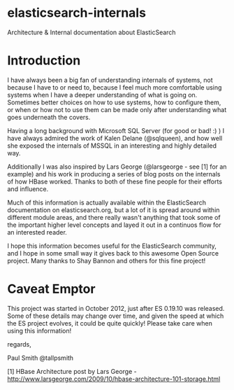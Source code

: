 elasticsearch-internals
=======================

Architecture &amp; Internal documentation about ElasticSearch

Introduction
============

I have always been a big fan of understanding internals of systems, not because I have to or need to, because I feel much more comfortable using systems when I have a deeper understanding of what is going on.  Sometimes better choices on how to use systems, how to configure them, or when or how not to use them can be made only after understanding what goes underneath the covers.

Having a long background with Microsoft SQL Server (for good or bad! :) ) I have always admired the work of Kalen Delane (@sqlqueen), and how well she exposed the internals of MSSQL in an interesting and highly detailed way.  

Additionally I was also inspired by Lars George (@larsgeorge - see [1] for an example) and his work in producing a series of blog posts on the internals of how HBase worked.  Thanks to both of these fine people for their efforts and influence.

Much of this information is actually available within the ElasticSearch documentation on elasticsearch.org, but a lot of it is spread around within different module areas, and there really wasn't anything that took some of the important higher level concepts and layed it out in a continuos flow for an interested reader.

I hope this information becomes useful for the ElasticSearch community, and I hope in some small way it gives back to this awesome Open Source project.  Many thanks to Shay Bannon and others for this fine project!

Caveat Emptor
=============
This project was started in October 2012, just after ES 0.19.10 was released.  Some of these details may change over time, and given the speed at which the ES project evolves, it could be quite quickly!  Please take care when using this information!

regards,

Paul Smith
@tallpsmith


[1] HBase Architecture post by Lars George - http://www.larsgeorge.com/2009/10/hbase-architecture-101-storage.html
